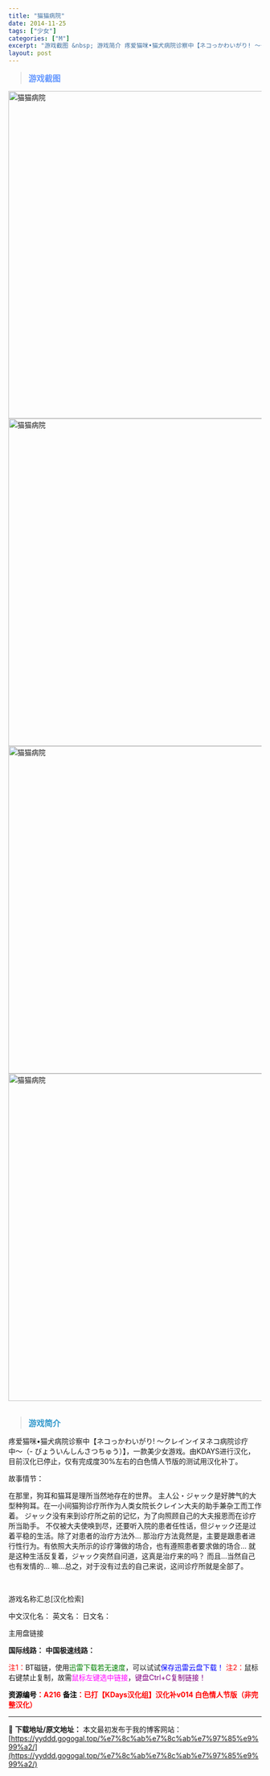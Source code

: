 ```yaml
---
title: "猫猫病院"
date: 2014-11-25
tags: ["少女"]
categories: ["M"]
excerpt: "游戏截图 &nbsp; 游戏简介 疼爱猫咪•猫犬病院诊察中【ネコっかわいがり! 〜クレインイヌネコ病院诊疗中〜（- びょういんしんさつちゅう）】，一款美少女游戏。由KDAYS进行汉化，目前汉化已停止，仅有完成度30%左右的白色情人节版的测试用汉化补丁。 故事情节： 在那里，狗耳和猫耳是理所当然地存在&hellip;"
layout: post
---
```


<div>
<blockquote><b><span style="font-size: 12pt; color: #6699ff;">游戏截图</span></b></blockquote>
<div><img title="点击放大" src="https://yyddd.gogogal.top/wp-content/uploads/2025/04/20250430_6811e914ba2a3.webp" alt="猫猫病院" width="650" /></div>
<div><img title="点击放大" src="https://yyddd.gogogal.top/wp-content/uploads/2025/04/20250430_6811e9160897c.webp" alt="猫猫病院" width="650" /></div>
<div><img title="点击放大" src="https://yyddd.gogogal.top/wp-content/uploads/2025/04/20250430_6811e91758120.webp" alt="猫猫病院" width="650" /></div>
<div><img title="点击放大" src="https://yyddd.gogogal.top/wp-content/uploads/2025/04/20250430_6811e91957597.webp" alt="猫猫病院" width="650" /></div>
&nbsp;
<blockquote><b><span style="font-size: 12pt; color: #3399cc;">游戏简介</span></b></blockquote>
<div>疼爱猫咪•猫犬病院诊察中【ネコっかわいがり! 〜クレインイヌネコ病院诊疗中〜（- びょういんしんさつちゅう）】，一款美少女游戏。由KDAYS进行汉化，目前汉化已停止，仅有完成度30%左右的白色情人节版的测试用汉化补丁。

故事情节：

在那里，狗耳和猫耳是理所当然地存在的世界。
主人公・ジャック是好脾气的大型种狗耳。在一小间猫狗诊疗所作为人类女院长クレイン大夫的助手兼杂工而工作着。
ジャック没有来到诊疗所之前的记忆，为了向照顾自己的大夫报恩而在诊疗所当助手。
不仅被大夫使唤到尽，还要听入院的患者任性话，但ジャック还是过着平稳的生活。除了对患者的治疗方法外…
那治疗方法竟然是，主要是跟患者进行性行为。有依照大夫所示的诊疗簿做的场合，也有遵照患者要求做的场合…
就是这种生活反复着，ジャック突然自问道，这真是治疗来的吗？
而且…当然自己也有发情的…
嘛…总之，对于没有过去的自己来说，这间诊疗所就是全部了。</div>
&nbsp;

游戏名称汇总[汉化检索]

中文汉化名：
英文名：
日文名：
</div>
<div class="panel panel-primary">
<div class="panel-heading">主用盘链接</div>
<div class="panel-body">

<b>国际线路：</b>
<b>中国极速线路：</b>


<span style="color: #ff0000;">注1：</span>BT磁链，使用<span style="color: #008000;">迅雷下载若无速度</span>，可以试试<span style="color: #0000ff;">保存迅雷云盘下载！</span>
<span style="color: #ff0000;">注2：</span>鼠标右键禁止复制，故需<span style="color: #ff00ff;">鼠标左键选中链接</span>，<span style="color: #800080;">键盘Ctrl+C复制链接！</span>

</div>
<div class="panel-footer"><span style="color: #ff0000;"><b><span style="color: #000000;">资源编号</span>：A216</b></span>
<span style="color: #ff0000;"><b><span style="color: #000000;">备注</span>：已打【KDays汉化组】汉化补v014 白色情人节版（非完整汉化）</b></span></div>
</div>

---
📖 **下载地址/原文地址：** 本文最初发布于我的博客网站：[https://yyddd.gogogal.top/%e7%8c%ab%e7%8c%ab%e7%97%85%e9%99%a2/](https://yyddd.gogogal.top/%e7%8c%ab%e7%8c%ab%e7%97%85%e9%99%a2/)
